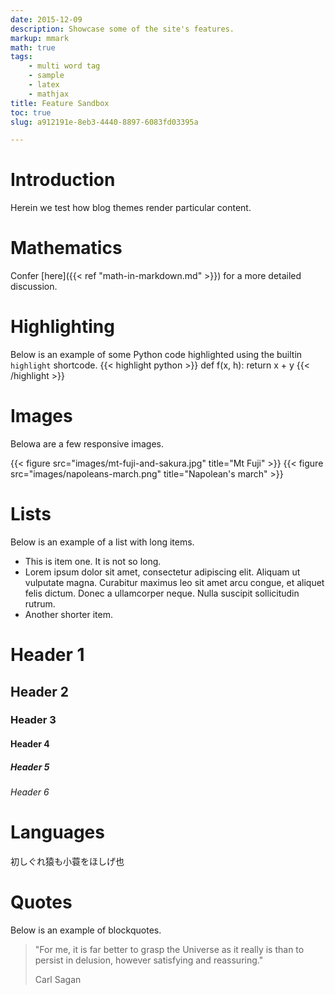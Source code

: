 ```yaml
---
date: 2015-12-09
description: Showcase some of the site's features.
markup: mmark
math: true
tags:
    - multi word tag
    - sample
    - latex
    - mathjax
title: Feature Sandbox
toc: true
slug: a912191e-8eb3-4440-8897-6083fd03395a

---
```


# Introduction 

Herein we test how blog themes render particular content. 

# Mathematics 

Confer [here]({{< ref "math-in-markdown.md" >}}) for a more detailed
discussion.

<!--more-->


# Highlighting

Below is an example of some Python code highlighted using the builtin
`highlight` shortcode.
{{< highlight python >}}
    def f(x, h):
        return x + y
{{< /highlight >}}


# Images

Belowa are a few responsive images.

{{< figure src="images/mt-fuji-and-sakura.jpg" title="Mt Fuji" >}}
{{< figure src="images/napoleans-march.png" title="Napolean's march" >}}

# Lists

Below is an example of a list with long items.

- This is item one.  It is not so long.
- Lorem ipsum dolor sit amet, consectetur adipiscing elit. Aliquam ut vulputate magna. Curabitur maximus leo sit amet arcu congue, et aliquet felis dictum. Donec a ullamcorper neque. Nulla suscipit sollicitudin rutrum.
- Another shorter item.

# Header 1
## Header 2
### Header 3
#### Header 4
##### Header 5
###### Header 6

# Languages

初しぐれ猿も小蓑をほしげ也

# Quotes

Below is an example of blockquotes.

>  "For me, it is far better to grasp the Universe as it really is than to
>  persist in delusion, however satisfying and reassuring."
>
>  Carl Sagan

